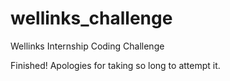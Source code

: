 # wellinks_challenge
Wellinks Internship Coding Challenge

Finished! Apologies for taking so long to attempt it.
